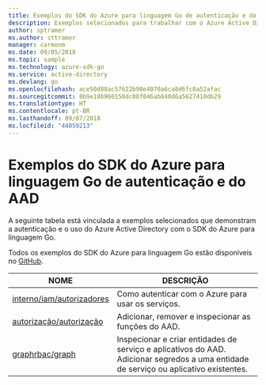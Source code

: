 ```yaml
---
title: Exemplos do SDK do Azure para linguagem Go de autenticação e do AAD
description: Exemplos selecionados para trabalhar com o Azure Active Directory (AAD) e a autenticação do SDK do Azure para linguagem Go.
author: sptramer
ms.author: sttramer
manager: carmonm
ms.date: 09/05/2018
ms.topic: sample
ms.technology: azure-sdk-go
ms.service: active-directory
ms.devlang: go
ms.openlocfilehash: ace50d88ac57622b90e4070a6ca8d6fc0a52afac
ms.sourcegitcommit: 8b9e10b960150dc08f046ab840d6a5627410db29
ms.translationtype: HT
ms.contentlocale: pt-BR
ms.lasthandoff: 09/07/2018
ms.locfileid: "44059213"
---
```

# <a name="azure-sdk-for-go-samples-for-authentication-and-aad"></a>Exemplos do SDK do Azure para linguagem Go de autenticação e do AAD

A seguinte tabela está vinculada a exemplos selecionados que demonstram a autenticação e o uso do Azure Active Directory com o SDK do Azure para linguagem Go.

Todos os exemplos do SDK do Azure para linguagem Go estão disponíveis no [GitHub](https://github.com/Azure-Samples/azure-sdk-for-go-samples).

| NOME | DESCRIÇÃO |
|------|-------------|
| [interno/iam/autorizadores](https://github.com/Azure-Samples/azure-sdk-for-go-samples/blob/master/internal/iam/authorizers.go) | Como autenticar com o Azure para usar os serviços. |
| [autorização/autorização](https://github.com/Azure-Samples/azure-sdk-for-go-samples/blob/master/authorization/authorization.go) | Adicionar, remover e inspecionar as funções do AAD. |
| [graphrbac/graph](https://github.com/Azure-Samples/azure-sdk-for-go-samples/blob/master/graphrbac/graph.go) | Inspecionar e criar entidades de serviço e aplicativos do AAD. Adicionar segredos a uma entidade de serviço ou aplicativo existentes. |
